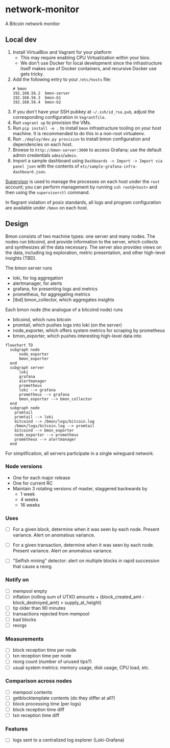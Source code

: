 # network-monitor

A Bitcoin network monitor

## Local dev

1. Install VirtualBox and Vagrant for your platform
    - This may require enabling CPU Virtualization within your bios.
    - We don't use Docker for local development since the infrastructure itself makes
      use of Docker containers, and recursive Docker use gets tricky.
1. Add the following entry to your `/etc/hosts` file:
    ```
    # bmon
    192.168.56.2  bmon-server
    192.168.56.3  bmon-b1
    192.168.56.4  bmon-b2
    ```
1. If you don't have your SSH pubkey at `~/.ssh/id_rsa.pub`, adjust the corresponding
  configuration in `Vagrantfile`.
1. Run `vagrant up` to provision the VMs.
1. Run `pip install -e .` to install `bmon` infrastructure tooling on your host
   machine. It is recommended to do this in a non-root virtualenv.
1. Run `./deploy/dev.py provision` to install bmon configuration and dependencies on
  each host.
1. Browse to `http://bmon-server:3000` to access Grafana; use the default admin
  credentials `admin`/`admin`.
1. Import a sample dashboard using `Dashboards -> Import -> Import via panel json` with
  the contents of `etc/sample-grafana-infra-dashboard.json`.

[Supervisor](http://supervisord.org/) is used to manage the processes on each host
under the `root` account; you can perform management by running `ssh root@<host>` and
then using the `supervisorctl` command.

In flagrant violation of posix standards, all logs and program configuration are
available under `/bmon` on each host.


## Design

Bmon consists of two machine types: one server and many nodes. The nodes run bitcoind,
and provide information to the server, which collects and synthesizes all the data
necessary. The server also provides views on the data, including log exploration,
metric presentation, and other high-level insights (TBD).

The bmon server runs

- loki, for log aggregation
- alertmanager, for alerts
- grafana, for presenting logs and metrics
- prometheus, for aggregating metrics
- [tbd] bmon_collector, which aggregates insights

Each bmon node (the analogue of a bitcoind node) runs

- bitcoind, which runs bitcoin
- promtail, which pushes logs into loki (on the server)
- node_exporter, which offers system metrics for scraping by prometheus
- bmon_exporter, which pushes interesting high-level data into 

```mermaid
flowchart TD
  subgraph node
      node_exporter
      bmon_exporter
  end
  subgraph server
      loki
      grafana
      alertmanager
      prometheus
      loki --> grafana
      prometheus --> grafana
      bmon_exporter --> bmon_collector
  end
  subgraph node
    promtail
    promtail --> loki
    bitcoind --> /bmon/logs/bitcoin.log
    /bmon/logs/bitcoin.log --> promtail
    bitcoind --> bmon_exporter
    node_exporter --> prometheus
    prometheus --> alertmanager
  end
```

For simplification, all servers participate in a single wireguard network.

### Node versions

- One for each major release
- One for current RC
- Maintain 3 rotating versions of master, staggered backwards by
  - 1 week
  - 4 weeks
  - 16 weeks

### Uses

- [ ] For a given block, determine when it was seen by each node. Present variance.
    Alert on anomalous variance.

- [ ] For a given transaction, determine when it was seen by each node. Present
    variance. Alert on anomalous variance.

- [ ] "Selfish mining" detector: alert on multiple blocks in rapid succession that
    cause a reorg.

### Notify on

- [ ] mempool empty
- [ ] inflation (rolling sum of UTXO amounts + (block_created_amt - block_destroyed_amt) > supply_at_height)
- [ ] tip older than 90 minutes
- [ ] transactions rejected from mempool
- [ ] bad blocks
- [ ] reorgs

### Measurements

- [ ] block reception time per node
- [ ] txn reception time per node
- [ ] reorg count (number of unused tips?)
- [ ] usual system metrics: memory usage, disk usage, CPU load, etc.

### Comparison across nodes

- [ ] mempool contents 
- [ ] getblocktemplate contents (do they differ at all?)
- [ ] block processing time (per logs)
- [ ] block reception time diff
- [ ] txn reception time diff

### Features

- [ ] logs sent to a centralized log explorer (Loki-Grafana)
